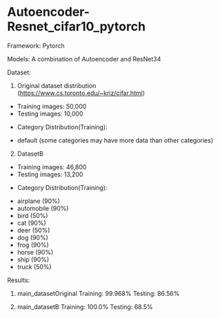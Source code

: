 # Autoencoder-Resnet_cifar10_pytorch

Framework:
Pytorch

Models:
A combination of Autoencoder and ResNet34

Dataset:
1. Original dataset distribution (https://www.cs.toronto.edu/~kriz/cifar.html)
* Training images: 50,000
* Testing images: 10,000
+ Category Distribution(Training):
- default (some categories may have more data than other categories)

2. DatasetB
* Training images: 46,800
* Testing images: 13,200
+ Category Distribution(Training):
- airplane (90%)
- automobile (90%)
- bird (50%)
- cat (90%)
- deer (50%)
- dog (90%)
- frog (90%)
- horse (90%)
- ship (90%)
- truck (50%)

Results:
1. main_datasetOriginal
Training: 99.968%
Testing: 86.56%

2. main_datasetB
Training: 100.0%
Testing: 68.5%



